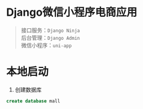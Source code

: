 # Django微信小程序电商应用
> 接口服务：`Django Ninja`  
> 后台管理：`Django Admin`   
> 微信小程序：`uni-app`

# 本地启动
1. 创建数据库
```sql
create database mall
```